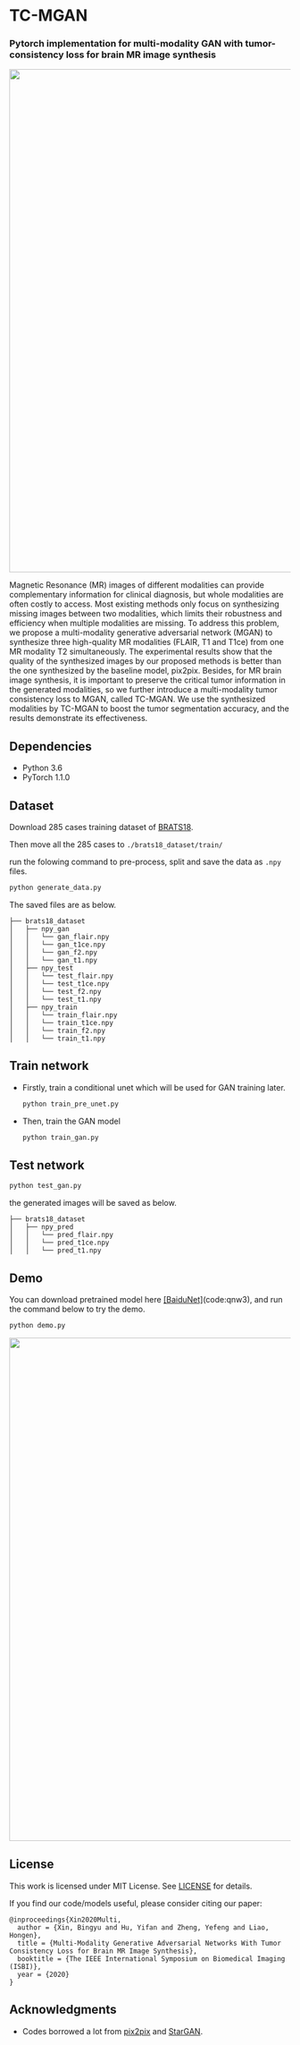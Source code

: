 # TC-MGAN
### Pytorch implementation for multi-modality GAN with tumor-consistency loss for brain MR image synthesis

<p align='center'>
<img src='https://github.com/hellopipu/TC-MGAN/blob/master/doc/1.png' width='900'/>
</p>

Magnetic Resonance (MR) images of different modalities can provide complementary information for clinical diagnosis, but whole modalities are often costly to access. Most existing methods only focus on synthesizing missing images between two modalities, which limits their robustness and efficiency when multiple modalities are missing. To address this problem, we propose a multi-modality generative adversarial network (MGAN) to synthesize three high-quality MR modalities (FLAIR, T1 and T1ce) from one MR modality T2 simultaneously. The experimental results show that the quality of the synthesized images by our proposed methods is better than the one synthesized by the baseline model, pix2pix. Besides, for MR brain image synthesis, it is important to preserve the critical tumor information in the generated modalities, so we further introduce a multi-modality tumor consistency loss to MGAN, called TC-MGAN. We use the synthesized modalities by TC-MGAN to boost the tumor segmentation accuracy, and the results demonstrate its effectiveness.

## Dependencies

- Python 3.6
- PyTorch 1.1.0

## Dataset
Download 285 cases training dataset of [BRATS18](https://www.med.upenn.edu/sbia/brats2018.html).

Then move all the 285 cases to ```./brats18_dataset/train/```

run the folowing command to pre-process, split and save the data as ```.npy``` files.
```bash
python generate_data.py
```
    
The saved files are as below.

```
├── brats18_dataset
│   ├── npy_gan
│   │   └── gan_flair.npy
│   │   └── gan_t1ce.npy
│   │   └── gan_f2.npy
│   │   └── gan_t1.npy
│   ├── npy_test
│   │   └── test_flair.npy
│   │   └── test_t1ce.npy
│   │   └── test_f2.npy
│   │   └── test_t1.npy
│   ├── npy_train
│   │   └── train_flair.npy
│   │   └── train_t1ce.npy
│   │   └── train_f2.npy
│   │   └── train_t1.npy
```

## Train network
- Firstly, train a conditional unet which will be used for GAN training later.

    ```bash
    python train_pre_unet.py
    ```
    
- Then, train the GAN model

    ```bash
    python train_gan.py
    ```
    
## Test network

```bash
python test_gan.py
```
    
the generated images will be saved as below.

   ```
├── brats18_dataset
│   ├── npy_pred
│   │   └── pred_flair.npy
│   │   └── pred_t1ce.npy
│   │   └── pred_t1.npy

```

## Demo
You can download pretrained model here [[BaiduNet]](https://pan.baidu.com/s/15N1ESG12PHooHKlEQu31AA)(code:qnw3), and run the command below to try the demo.

```bash
python demo.py
```
    
<p align='center'>
<img src='https://github.com/hellopipu/TC-MGAN/blob/master/doc/2.png' width='900'/>
</p>

## License
This work is licensed under MIT License. See [LICENSE](LICENSE) for details.

If you find our code/models useful, please consider citing our paper:
```
@inproceedings{Xin2020Multi,
  author = {Xin, Bingyu and Hu, Yifan and Zheng, Yefeng and Liao, Hongen},
  title = {Multi-Modality Generative Adversarial Networks With Tumor Consistency Loss for Brain MR Image Synthesis},
  booktitle = {The IEEE International Symposium on Biomedical Imaging (ISBI)},
  year = {2020}
}
```

## Acknowledgments
- Codes borrowed a lot from [pix2pix](https://github.com/junyanz/pytorch-CycleGAN-and-pix2pix) and [StarGAN](https://github.com/yunjey/stargan).
